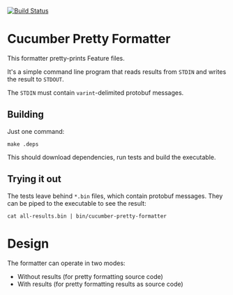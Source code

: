 [![Build Status](https://secure.travis-ci.org/cucumber/pretty-formatter-go.svg)](http://travis-ci.org/cucumber/pretty-formatter-go)

# Cucumber Pretty Formatter

This formatter pretty-prints Feature files.

It's a simple command line program that reads results from `STDIN` and
writes the result to `STDOUT`.

The `STDIN` must contain `varint`-delimited protobuf messages.

## Building

Just one command:

    make .deps

This should download dependencies, run tests and build the executable.

## Trying it out

The tests leave behind `*.bin` files, which contain protobuf messages. They can be piped
to the executable to see the result:

    cat all-results.bin | bin/cucumber-pretty-formatter


# Design

The formatter can operate in two modes:

- Without results (for pretty formatting source code)
- With results (for pretty formatting results as source code)